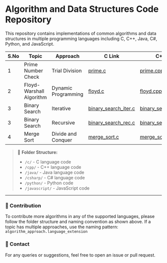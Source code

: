 # Algorithm and Data Structures Code Repository

This repository contains implementations of common algorithms and data structures in multiple programming languages including C, C++, Java, C#, Python, and JavaScript.

| S.No | Topic                     | Approach                | C Link                                          | C++ Link                                        | Java Link                                      | C# Link                                        | Python Link                                    | JavaScript Link                                |
|------|----------------------------|--------------------------|--------------------------------------------------|--------------------------------------------------|------------------------------------------------|------------------------------------------------|------------------------------------------------|--------------------------------------------------|
| 1    | Prime Number Check         | Trial Division           | [prime.c](./c/prime.c)                          | [prime.cpp](./cpp/prime.cpp)                    | [Prime.java](./java/Prime.java)               | [Prime.cs](./csharp/Prime.cs)                 | [prime.py](./python/prime.py)                  | [prime.js](./javascript/prime.js)              |
| 2    | Floyd-Warshall Algorithm   | Dynamic Programming      | [floyd.c](./c/floyd.c)                          | [floyd.cpp](./cpp/floyd.cpp)                    | [Floyd.java](./java/Floyd.java)               | [Floyd.cs](./csharp/Floyd.cs)                 | [floyd.py](./python/floyd.py)                 | [floyd.js](./javascript/floyd.js)             |
| 3    | Binary Search              | Iterative                | [binary_search_iter.c](./c/binary_search_iter.c)| [binary_search_iter.cpp](./cpp/binary_search_iter.cpp)| [BinarySearchIter.java](./java/BinarySearchIter.java)| [BinarySearchIter.cs](./csharp/BinarySearchIter.cs)| [binary_search_iter.py](./python/binary_search_iter.py)| [binary_search_iter.js](./javascript/binary_search_iter.js)|
| 3    | Binary Search              | Recursive                | [binary_search_rec.c](./c/binary_search_rec.c)  | [binary_search_rec.cpp](./cpp/binary_search_rec.cpp)| [BinarySearchRec.java](./java/BinarySearchRec.java)| [BinarySearchRec.cs](./csharp/BinarySearchRec.cs)| [binary_search_rec.py](./python/binary_search_rec.py)  | [binary_search_rec.js](./javascript/binary_search_rec.js)  |
| 4    | Merge Sort                 | Divide and Conquer       | [merge_sort.c](./c/merge_sort.c)                | [merge_sort.cpp](./cpp/merge_sort.cpp)          | [MergeSort.java](./java/MergeSort.java)       | [MergeSort.cs](./csharp/MergeSort.cs)         | [merge_sort.py](./python/merge_sort.py)        | [merge_sort.js](./javascript/merge_sort.js)    |

> 📁 **Folder Structure:**
> - `/c/` - C language code  
> - `/cpp/` - C++ language code  
> - `/java/` - Java language code  
> - `/csharp/` - C# language code  
> - `/python/` - Python code  
> - `/javascript/` - JavaScript code  

---

### 📝 Contribution

To contribute more algorithms in any of the supported languages, please follow the folder structure and naming convention as shown above. If a topic has multiple approaches, use the naming pattern: `algorithm_approach.language_extension`

### 📧 Contact

For any queries or suggestions, feel free to open an issue or pull request.

